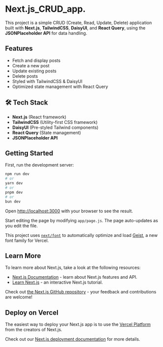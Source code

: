 # Next.js_CRUD_app.
This project is a simple CRUD (Create, Read, Update, Delete) application built with **Next.js**, **TailwindCSS**, **DaisyUI**, and **React Query**, using the **JSONPlaceholder API** for data handling.

## Features
- Fetch and display posts
- Create a new post
- Update existing posts
- Delete posts
- Styled with TailwindCSS & DaisyUI
- Optimized state management with React Query

## 🛠️ Tech Stack
- **Next.js** (React framework)
- **TailwindCSS** (Utility-first CSS framework)
- **DaisyUI** (Pre-styled Tailwind components)
- **React Query** (State management)
- **JSONPlaceholder API** 

## Getting Started

First, run the development server:

```bash
npm run dev
# or
yarn dev
# or
pnpm dev
# or
bun dev
```

Open [http://localhost:3000](http://localhost:3000) with your browser to see the result.

Start editing the page by modifying `app/page.js`. The page auto-updates as you edit the file.

This project uses [`next/font`](https://nextjs.org/docs/app/building-your-application/optimizing/fonts) to automatically optimize and load [Geist](https://vercel.com/font), a new font family for Vercel.

## Learn More

To learn more about Next.js, take a look at the following resources:

- [Next.js Documentation](https://nextjs.org/docs) - learn about Next.js features and API.
- [Learn Next.js](https://nextjs.org/learn) - an interactive Next.js tutorial.

Check out [the Next.js GitHub repository](https://github.com/vercel/next.js) - your feedback and contributions are welcome!

## Deploy on Vercel

The easiest way to deploy your Next.js app is to use the [Vercel Platform](https://vercel.com/new?utm_medium=default-template&filter=next.js&utm_source=create-next-app&utm_campaign=create-next-app-readme) from the creators of Next.js.

Check out our [Next.js deployment documentation](https://nextjs.org/docs/app/building-your-application/deploying) for more details.
